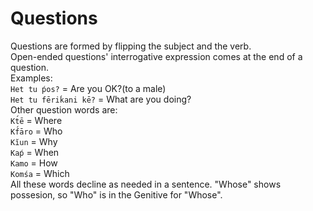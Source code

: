 # Questions
Questions are formed by flipping the subject and the verb.  
Open-ended questions' interrogative expression comes at the end of a question.  
Examples:  
`Het tu ṕos?` = Are you OK?(to a male)  
`Het tu fēriḱani kē?` = What are you doing?  
Other question words are:  
`Kt́ē` = Where  
`Kf́āro` = Who  
`Kĭun` = Why   
`Kaṕ` = When  
`Kamo` = How  
`Komśa` = Which  
All these words decline as needed in a sentence. "Whose" shows possesion, so "Who" is in the Genitive for "Whose".
